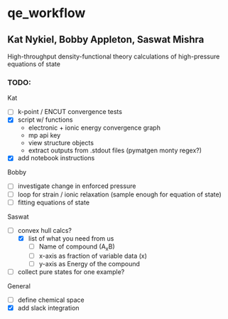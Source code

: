 # qe_workflow

## Kat Nykiel, Bobby Appleton, Saswat Mishra

High-throughput density-functional theory calculations of high-pressure equations of state

### TODO:

Kat
- [ ] k-point / ENCUT convergence tests
- [X] script w/ functions
  - electronic + ionic energy convergence graph
  - mp api key
  - view structure objects
  - extract outputs from .stdout files (pymatgen monty regex?)
- [X] add notebook instructions

Bobby
- [ ] investigate change in enforced pressure
- [ ] loop for strain / ionic relaxation (sample enough for equation of state)
- [ ] fitting equations of state

Saswat
- [ ] convex hull calcs?
  - [X] list of what you need from us
    - [ ] Name of compound (A<sub>x</sub>B)
    - [ ] x-axis as fraction of variable data (x)
    - [ ] y-axis as Energy of the compound
- [ ] collect pure states for one example?

General
- [ ] define chemical space
- [X] add slack integration

